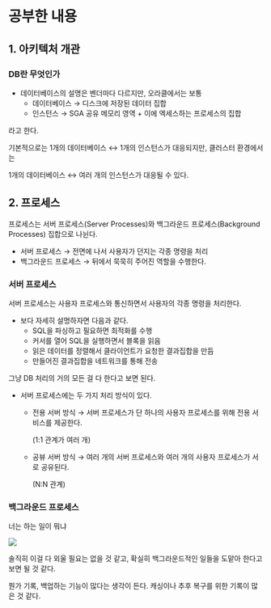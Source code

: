 # 공부한 내용

## 1. **아키텍처 개관**

### DB란 무엇인가

- 데이터베이스의 설명은 벤더마다 다르지만, 오라클에서는 보통
    - 데이터베이스 → 디스크에 저장된 데이터 집합
    - 인스턴스 → SGA 공유 메모리 영역 + 이에 엑세스하는 프로세스의 집합

라고 한다.

기본적으로는 1개의 데이터베이스 ↔ 1개의 인스턴스가 대응되지만, 클러스터 환경에서는

1개의 데이터베이스 ↔ 여러 개의 인스턴스가 대응될 수 있다.

## 2. 프로세스

프로세스는 서버 프로세스(Server Processes)와 백그라운드 프로세스(Background Processes) 집합으로 나뉜다.

- 서버 프로세스 → 전면에 나서 사용자가 던지는 각종 명령을 처리
- 백그라운드 프로세스 → 뒤에서 묵묵히 주어진 역할을 수행한다.

### 서버 프로세스

서버 프로세스는 사용자 프로세스와 통신하면서 사용자의 각종 명령을 처리한다.

- 보다 자세히 설명하자면 다음과 같다.
    - SQL을 파싱하고 필요하면 최적화를 수행
    - 커서를 열어 SQL을 실행하면서 블록을 읽음
    - 읽은 데이터를 정렬해서 클라이언트가 요청한 결과집합을 만듬
    - 만들어진 결과집합을 네트워크를 통해 전송

그냥 DB 처리의 거의 모든 걸 다 한다고 보면 된다.

- 서버 프로세스에는 두 가지 처리 방식이 있다.
    - 전용 서버 방식 → 서버 프로세스가 단 하나의 사용자 프로세스를 위해 전용 서비스를 제공한다.

      (1:1 관계가 여러 개)

    - 공뷰 서버 방식 → 여러 개의 서버 프로세스와 여러 개의 사용자 프로세스가 서로 공유된다.

      (N:N 관계)

### 백그라운드 프로세스

너는 하는 일이 뭐냐

![](https://prod-files-secure.s3.us-west-2.amazonaws.com/5486ac02-837a-4340-b853-a8cd7b03f65f/1f52bdfb-442c-4405-a855-d63fdbac66d4/%E1%84%89%E1%85%B3%E1%84%8F%E1%85%B3%E1%84%85%E1%85%B5%E1%86%AB%E1%84%89%E1%85%A3%E1%86%BA_2024-04-07_%E1%84%8B%E1%85%A9%E1%84%92%E1%85%AE_2.17.22.png)

솔직히 이걸 다 외울 필요는 없을 것 같고, 확실히 백그라운드적인 일들을 도맡아 한다고 보면 될 것 같다.

뭔가 기록, 백업하는 기능이 많다는 생각이 든다. 캐싱이나 추후 복구를 위한 기록이 많은 것 같다.





